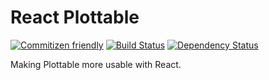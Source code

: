 # React Plottable

[![Commitizen friendly](https://img.shields.io/badge/commitizen-friendly-brightgreen.svg)](http://commitizen.github.io/cz-cli/)
[![Build Status](https://travis-ci.org/Madadata/react-plottable.svg?branch=master)](https://travis-ci.org/Madadata/react-plottable)
[![Dependency Status](https://david-dm.org/Madadata/react-plottable.svg)](https://david-dm.org/Madadata/react-plottable)

Making Plottable more usable with React.
